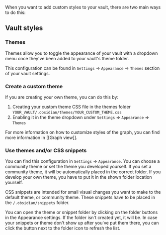 When you want to add custom styles to your vault, there are two main ways to do this:

## Vault styles

### Themes

Themes allow you to toggle the appearance of your vault with a dropdown menu once they've been added to your vault's theme folder.

This configuration can be found in `Settings` => `Appearance` => `Themes` section of your vault settings.

### Create a custom theme

If you are creating your own theme, you can do this by:

1. Creating your custom theme CSS file in the themes folder `YOUR_VAULT/.obsidian/themes/YOUR_CUSTOM_THEME.css`
2. Enabling it in the theme dropdown under `Settings` => `Appearance` => `Themes`

For more information on how to customize styles of the graph, you can find more information in [[Graph view]].

### Use themes and/or CSS snippets

You can find this configuration in `Settings` => `Appearance`. You can choose a community theme or set the theme you developed yourself. If you set a community theme, it will be automatically placed in the correct folder. If you develop your own theme, you have to put it in the shown folder location yourself.

CSS snippets are intended for small visual changes you want to make to the default theme, or community theme. These snippets have to be placed in the `/.obsidian/snippets` folder.

You can open the theme or snippet folder by clicking on the folder buttons in the Appearance settings. If the folder isn't created yet, it will be. In case your snippets or theme don't show up after you've put them there, you can click the button next to the folder icon to refresh the list.

